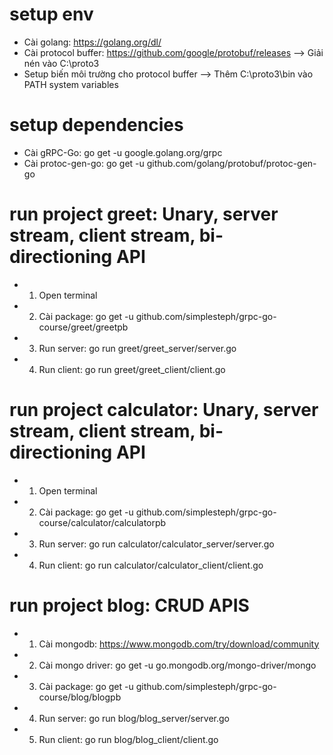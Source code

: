 # setup env
- Cài golang: https://golang.org/dl/
- Cài protocol buffer: https://github.com/google/protobuf/releases --> Giải nén vào C:\proto3
- Setup biến môi trường cho protocol buffer --> Thêm C:\proto3\bin vào PATH system variables

# setup dependencies
- Cài gRPC-Go: go get -u google.golang.org/grpc
- Cài protoc-gen-go: go get -u github.com/golang/protobuf/protoc-gen-go

# run project greet: Unary, server stream, client stream, bi-directioning API
- 1. Open terminal
- 2. Cài package: go get -u github.com/simplesteph/grpc-go-course/greet/greetpb
- 3. Run server: go run greet/greet_server/server.go
- 4. Run client: go run greet/greet_client/client.go

# run project calculator: Unary, server stream, client stream, bi-directioning API
- 1. Open terminal
- 2. Cài package: go get -u github.com/simplesteph/grpc-go-course/calculator/calculatorpb
- 3. Run server: go run calculator/calculator_server/server.go
- 4. Run client: go run calculator/calculator_client/client.go

# run project blog: CRUD APIS
- 1. Cài mongodb: https://www.mongodb.com/try/download/community
- 2. Cài mongo driver: go get -u go.mongodb.org/mongo-driver/mongo
- 3. Cài package: go get -u github.com/simplesteph/grpc-go-course/blog/blogpb
- 4. Run server: go run blog/blog_server/server.go
- 5. Run client: go run blog/blog_client/client.go
